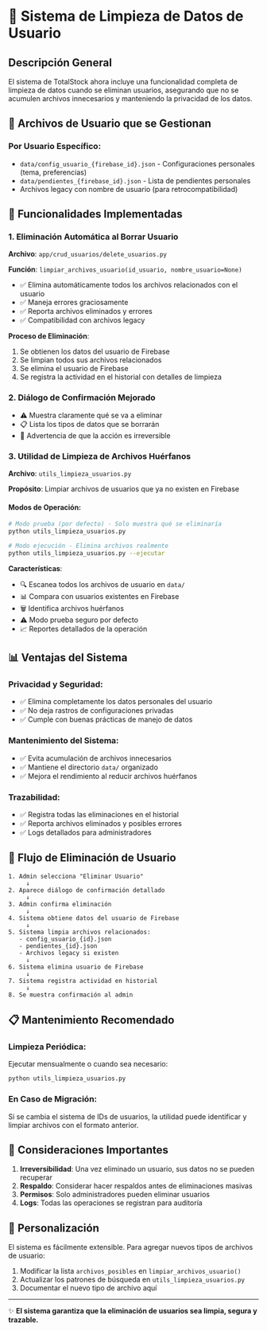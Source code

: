 # 🧹 Sistema de Limpieza de Datos de Usuario

## Descripción General

El sistema de TotalStock ahora incluye una funcionalidad completa de limpieza de datos cuando se eliminan usuarios, asegurando que no se acumulen archivos innecesarios y manteniendo la privacidad de los datos.

## 📁 Archivos de Usuario que se Gestionan

### Por Usuario Específico:
- `data/config_usuario_{firebase_id}.json` - Configuraciones personales (tema, preferencias)
- `data/pendientes_{firebase_id}.json` - Lista de pendientes personales
- Archivos legacy con nombre de usuario (para retrocompatibilidad)

## 🔧 Funcionalidades Implementadas

### 1. Eliminación Automática al Borrar Usuario
**Archivo**: `app/crud_usuarios/delete_usuarios.py`

**Función**: `limpiar_archivos_usuario(id_usuario, nombre_usuario=None)`
- ✅ Elimina automáticamente todos los archivos relacionados con el usuario
- ✅ Maneja errores graciosamente
- ✅ Reporta archivos eliminados y errores
- ✅ Compatibilidad con archivos legacy

**Proceso de Eliminación**:
1. Se obtienen los datos del usuario de Firebase
2. Se limpian todos sus archivos relacionados
3. Se elimina el usuario de Firebase
4. Se registra la actividad en el historial con detalles de limpieza

### 2. Diálogo de Confirmación Mejorado
- ⚠️ Muestra claramente qué se va a eliminar
- 📋 Lista los tipos de datos que se borrarán
- 🚨 Advertencia de que la acción es irreversible

### 3. Utilidad de Limpieza de Archivos Huérfanos
**Archivo**: `utils_limpieza_usuarios.py`

**Propósito**: Limpiar archivos de usuarios que ya no existen en Firebase

#### Modos de Operación:
```bash
# Modo prueba (por defecto) - Solo muestra qué se eliminaría
python utils_limpieza_usuarios.py

# Modo ejecución - Elimina archivos realmente
python utils_limpieza_usuarios.py --ejecutar
```

**Características**:
- 🔍 Escanea todos los archivos de usuario en `data/`
- 📊 Compara con usuarios existentes en Firebase
- 🗑️ Identifica archivos huérfanos
- ⚠️ Modo prueba seguro por defecto
- 📈 Reportes detallados de la operación

## 📊 Ventajas del Sistema

### Privacidad y Seguridad:
- ✅ Elimina completamente los datos personales del usuario
- ✅ No deja rastros de configuraciones privadas
- ✅ Cumple con buenas prácticas de manejo de datos

### Mantenimiento del Sistema:
- ✅ Evita acumulación de archivos innecesarios
- ✅ Mantiene el directorio `data/` organizado
- ✅ Mejora el rendimiento al reducir archivos huérfanos

### Trazabilidad:
- ✅ Registra todas las eliminaciones en el historial
- ✅ Reporta archivos eliminados y posibles errores
- ✅ Logs detallados para administradores

## 🔄 Flujo de Eliminación de Usuario

```
1. Admin selecciona "Eliminar Usuario"
     ↓
2. Aparece diálogo de confirmación detallado
     ↓
3. Admin confirma eliminación
     ↓
4. Sistema obtiene datos del usuario de Firebase
     ↓
5. Sistema limpia archivos relacionados:
   - config_usuario_{id}.json
   - pendientes_{id}.json
   - Archivos legacy si existen
     ↓
6. Sistema elimina usuario de Firebase
     ↓
7. Sistema registra actividad en historial
     ↓
8. Se muestra confirmación al admin
```

## 📋 Mantenimiento Recomendado

### Limpieza Periódica:
Ejecutar mensualmente o cuando sea necesario:
```bash
python utils_limpieza_usuarios.py
```

### En Caso de Migración:
Si se cambia el sistema de IDs de usuarios, la utilidad puede identificar y limpiar archivos con el formato anterior.

## 🚨 Consideraciones Importantes

1. **Irreversibilidad**: Una vez eliminado un usuario, sus datos no se pueden recuperar
2. **Respaldo**: Considerar hacer respaldos antes de eliminaciones masivas
3. **Permisos**: Solo administradores pueden eliminar usuarios
4. **Logs**: Todas las operaciones se registran para auditoría

## 🔧 Personalización

El sistema es fácilmente extensible. Para agregar nuevos tipos de archivos de usuario:

1. Modificar la lista `archivos_posibles` en `limpiar_archivos_usuario()`
2. Actualizar los patrones de búsqueda en `utils_limpieza_usuarios.py`
3. Documentar el nuevo tipo de archivo aquí

---

✨ **El sistema garantiza que la eliminación de usuarios sea limpia, segura y trazable.**
